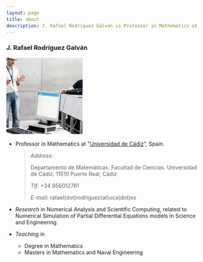 ```yaml
---
layout: page
title: about
description: J. Rafael Rodríguez Galván is Professor in Mathematics at Universidad de Cádiz, Spain; research in numerical analysis and scientific computing
---
```


### J. Rafael Rodríguez Galván

![Rafa Rodríguez Galván image](/assets/publpics/rrgalvan.png)

* Professor in Mathematics at "<a
  href="http://www.uca.es/?lang=en">Universidad de Cádiz</a>", Spain.

	> *Address*:
	>
	> Departamento de Matemáticas. Facultad de Ciencias.
	> Universidad de Cádiz.
	> 11510 Puerto Real, Cádiz
	>
    > *Tlf*: +34 956012761
	>
    > *E-mail*: rafael(dot)rodriguez(at)uca(dot)es

* *Research* in Numerical Analysis and Scientific Computing, related
  to Numerical Simulation of Partial Differential Equations models in
  Science and Engineering.

* *Teaching* in

  * Degree in Mathematics
  * Masters in Mathematics and Naval Engineering
